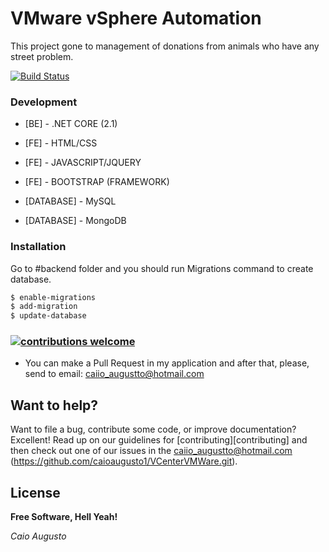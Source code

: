 # VMware vSphere Automation

This project gone to management of donations from animals who have any street problem.

[![Build Status](https://travis-ci.org/joemccann/dillinger.svg?branch=master)](https://github.com/caioaugusto1/VCenterVMWare.git)

### Development

* [BE] - .NET CORE (2.1)

* [FE] - HTML/CSS
* [FE] - JAVASCRIPT/JQUERY
* [FE] - BOOTSTRAP (FRAMEWORK)

* [DATABASE] - MySQL
* [DATABASE] - MongoDB


### Installation

Go to #backend folder and you should run Migrations command to create database.

```sh
$ enable-migrations
$ add-migration
$ update-database
```

### [![contributions welcome](https://img.shields.io/badge/contributions-welcome-brightgreen.svg?style=flat)](https://github.com/dwyl/esta/issues)
 - You can make a Pull Request in my application and after that, please, send to email: caiio_augustto@hotmail.com
 
## Want to help?

Want to file a bug, contribute some code, or improve documentation? Excellent! Read up on our
guidelines for [contributing][contributing] and then check out one of our issues in the caiio_augustto@hotmail.com (https://github.com/caioaugusto1/VCenterVMWare.git).

License
----


**Free Software, Hell Yeah!**

*Caio Augusto*


